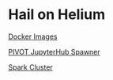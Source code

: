 Hail on Helium
==============

[Docker Images](./docker)

[PIVOT JupyterHub Spawner](./pivotspawner)

[Spark Cluster](./spark)
